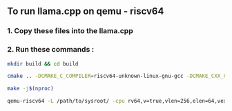 ## To run llama.cpp on qemu - riscv64

### 1. Copy these files into the llama.cpp

### 2. Run these commands :

```bash
mkdir build && cd build
```

```bash
cmake .. -DCMAKE_C_COMPILER=riscv64-unknown-linux-gnu-gcc -DCMAKE_CXX_COMPILER=riscv64-unknown-linux-gnu-g++ -DCMAKE_C_FLAGS="-march=rv64gc -mabi=lp64d" -DCMAKE_CXX_FLAGS="-march=rv64gc -mabi=lp64d"
```

```bash
make -j$(nproc)
```

```bash
qemu-riscv64 -L /path/to/sysroot/ -cpu rv64,v=true,vlen=256,elen=64,vext_spec=v1.0 ./bin/llama-cli -m /path/to/model.gguf -p "Hi" -n 100
```
